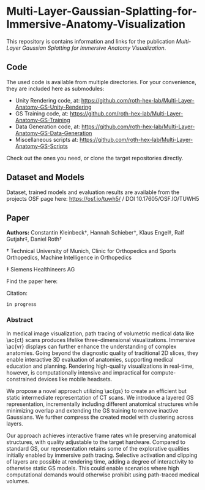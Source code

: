 # Multi-Layer-Gaussian-Splatting-for-Immersive-Anatomy-Visualization

This repository is contains information and links for the publication *Multi-Layer Gaussian Splatting for Immersive Anatomy Visualization*.

## Code

The used code is available from multiple directories. For your convenience, they are included here as submodules:

- Unity Rendering code, at: https://github.com/roth-hex-lab/Multi-Layer-Anatomy-GS-Unity-Rendering
- GS Training code, at: https://github.com/roth-hex-lab/Multi-Layer-Anatomy-GS-Training
- Data Generation code, at: https://github.com/roth-hex-lab/Multi-Layer-Anatomy-GS-Data-Generation
- Miscellaneous scripts at: https://github.com/roth-hex-lab/Multi-Layer-Anatomy-GS-Scripts

Check out the ones you need, or clone the target repositories directly.

## Dataset and Models

Dataset, trained models and evaluation results are available from the projects OSF page here: https://osf.io/tuwh5/ / DOI 10.17605/OSF.IO/TUWH5

## Paper

**Authors:** Constantin Kleinbeck†, Hannah Schieber†, Klaus Engel‡, Ralf Gutjahr‡, Daniel Roth†

† Technical University of Munich, Clinic for Orthopedics and Sports Orthopedics, Machine Intelligence in Orthopedics

‡ Siemens Healthineers AG

Find the paper here: 

Citation:
```
in progress
```

### Abstract

In medical image visualization, path tracing of volumetric medical data like \ac{ct} scans produces lifelike three-dimensional visualizations. Immersive \ac{vr} displays can further enhance the understanding of complex anatomies. Going beyond the diagnostic quality of traditional 2D slices, they enable interactive 3D evaluation of anatomies, supporting medical education and planning. Rendering high-quality visualizations in real-time, however, is computationally intensive and impractical for compute-constrained devices like mobile headsets.

We propose a novel approach utilizing \ac{gs} to create an efficient but static intermediate representation of CT scans. We introduce a layered GS representation, incrementally including different anatomical structures while minimizing overlap and extending the GS training to remove inactive Gaussians. We further compress the created model with clustering across layers. 

Our approach achieves interactive frame rates while preserving anatomical structures, with quality adjustable to the target hardware. Compared to standard GS, our representation retains some of the explorative qualities initially enabled by immersive path tracing. Selective activation and clipping of layers are possible at rendering time, adding a degree of interactivity to otherwise static GS models. This could enable scenarios where high computational demands would otherwise prohibit using path-traced medical volumes.
